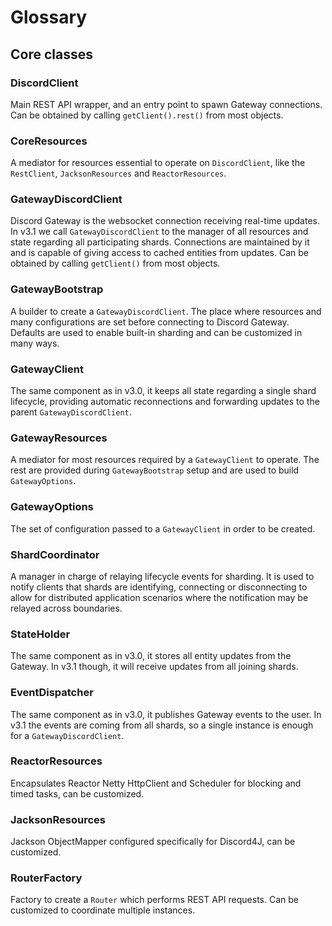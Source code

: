 # Glossary 

## Core classes

### DiscordClient
Main REST API wrapper, and an entry point to spawn Gateway connections. Can be obtained by calling `getClient().rest()` from most objects.

### CoreResources
A mediator for resources essential to operate on `DiscordClient`, like the `RestClient`, `JacksonResources` and `ReactorResources`.

### GatewayDiscordClient
Discord Gateway is the websocket connection receiving real-time updates. In v3.1 we call `GatewayDiscordClient` to the manager of all resources and state regarding all participating shards. Connections are maintained by it and is capable of giving access to cached entities from updates. Can be obtained by calling `getClient()` from most objects.

### GatewayBootstrap
A builder to create a `GatewayDiscordClient`. The place where resources and many configurations are set before connecting to Discord Gateway. Defaults are used to enable built-in sharding and can be customized in many ways.

### GatewayClient
The same component as in v3.0, it keeps all state regarding a single shard lifecycle, providing automatic reconnections and forwarding updates to the parent `GatewayDiscordClient`.

### GatewayResources
A mediator for most resources required by a `GatewayClient` to operate. The rest are provided during `GatewayBootstrap` setup and are used to build `GatewayOptions`.

### GatewayOptions
The set of configuration passed to a `GatewayClient` in order to be created.

### ShardCoordinator
A manager in charge of relaying lifecycle events for sharding. It is used to notify clients that shards are identifying, connecting or disconnecting to allow for distributed application scenarios where the notification may be relayed across boundaries.

### StateHolder
The same component as in v3.0, it stores all entity updates from the Gateway. In v3.1 though, it will receive updates from all joining shards.

### EventDispatcher
The same component as in v3.0, it publishes Gateway events to the user. In v3.1 the events are coming from all shards, so a single instance is enough for a `GatewayDiscordClient`.

### ReactorResources
Encapsulates Reactor Netty HttpClient and Scheduler for blocking and timed tasks, can be customized.

### JacksonResources
Jackson ObjectMapper configured specifically for Discord4J, can be customized.

### RouterFactory
Factory to create a `Router` which performs REST API requests. Can be customized to coordinate multiple instances.
